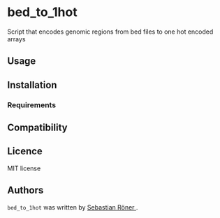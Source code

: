# bed_to_1hot

Script that encodes genomic regions from bed files to one hot encoded arrays

## Usage

## Installation

### Requirements

## Compatibility

## Licence

MIT license

## Authors

`bed_to_1hot` was written by [ Sebastian Röner ](mailto:sebastian.roener@charite.de).
